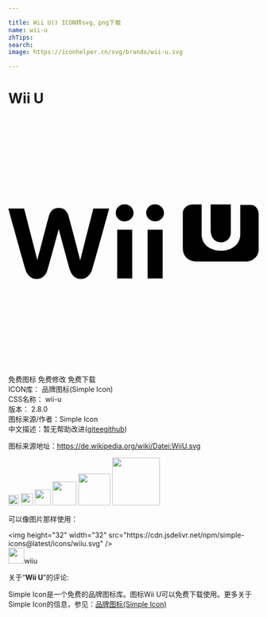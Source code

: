 ```yaml
---

title: Wii U() ICON转svg、png下载
name: wii-u
zhTips: 
search: 
image: https://iconhelper.cn/svg/brands/wii-u.svg

---
```


# Wii U  <small style="font-size: 60%;font-weight: 100"></small>

<div id="svg" class="svg-wrap">
<svg role="img" viewBox="0 0 24 24" xmlns="http://www.w3.org/2000/svg"><title>Wii U icon</title><path d="M11.133 8.432c-.465 0-.835.359-.835.814.007.454.381.817.835.812.488 0 .873-.358.873-.81 0-.455-.385-.816-.873-.816zm2.93 0c-.465 0-.848.359-.848.814 0 .442.383.812.848.812.477 0 .861-.358.861-.81 0-.455-.385-.816-.861-.816zm3.655.011c-.53 0-.99.335-.99.858v3.315c0 .809.56 1.289 1.377 1.289h4.647c.689 0 1.248-.477 1.248-1.162V9.345c0-.412-.308-.86-.688-.86h-1.075v2.799c0 2.122-3.701 2.104-3.701.04v-2.88h-.818zm1.679 0v2.453c0 1.636 1.934 1.402 1.934.256V8.445h-1.934v-.002zM4.833 8.77c-.465 0-.776.232-.938.756-.152.533-1.116 4.242-1.116 4.242l-1.267-4.94H0s1.451 5.264 1.65 5.881c.15.476.521.86 1.058.86.627 0 .917-.454 1.045-.86.14-.421 1.08-3.895 1.08-3.895s.942 3.476 1.069 3.895c.14.406.431.86 1.047.86.547 0 .906-.385 1.07-.86.196-.617 1.65-5.881 1.65-5.881H8.148l-1.258 4.94s-.963-3.709-1.125-4.242c-.15-.526-.479-.756-.93-.756h-.002zm5.605 2.09v4.662h1.441V10.86h-1.441zm2.916 0v4.662h1.442V10.86h-1.442z"/></svg>
</div>
<detail full-name='wii-u'></detail>

<div class="detail-page">
<p>
<span><span class="badge-success badge">免费图标</span> <span class="badge-success badge">免费修改</span>  <span class="badge-success badge">免费下载</span> </span>
<br/>
<span>
ICON库：
<span class="badge-secondary badge">品牌图标(Simple Icon)</span> 
</span>
<br/>
<span>
CSS名称：
<span class="badge-secondary badge">wii-u</span> 
</span>

<br/>
<span>
版本：
<span class="badge-secondary badge">2.8.0</span> 
</span>
<br/>
<span>图标来源/作者：<span class="badge-light badge">Simple Icon</span></span> 
<br/>
<span class="zh-detail">中文描述：暂无<span class="help-link"><span>帮助改进</span>(<a href="https://gitee.com/liuwave/icon-helper/edit/master/json/brands/wii-u.json" target="_blank" rel="noopener noreferrer">gitee</a><a href="https://github.com/liuwave/icon-helper/edit/master/json/brands/wii-u.json" target="_blank" rel="noopener noreferrer">github</a></span>)</span><br/>
</p>
</div><div class="description description alert alert-light"><p>图标来源地址：<a href="https://de.wikipedia.org/wiki/Datei:WiiU.svg" target="_blank" rel="noopener noreferrer">https://de.wikipedia.org/wiki/Datei:WiiU.svg</a></p></div>
<div class="alert alert-dark">
<img height="21" width="21" src="https://cdn.jsdelivr.net/npm/simple-icons@latest/icons/wiiu.svg" />
<img height="24" width="24" src="https://cdn.jsdelivr.net/npm/simple-icons@latest/icons/wiiu.svg" />
<img height="32" width="32" src="https://cdn.jsdelivr.net/npm/simple-icons@latest/icons/wiiu.svg" />
<img height="48" width="48" src="https://cdn.jsdelivr.net/npm/simple-icons@latest/icons/wiiu.svg" />
<img height="64" width="64" src="https://cdn.jsdelivr.net/npm/simple-icons@latest/icons/wiiu.svg" />
<img height="96" width="96" src="https://cdn.jsdelivr.net/npm/simple-icons@latest/icons/wiiu.svg" />

</div>
<div>
  <p>可以像图片那样使用：    
  </p>
  <div class="alert alert-primary" style="font-size: 14px">
    &lt;img height="32" width="32" src="https://cdn.jsdelivr.net/npm/simple-icons@latest/icons/wiiu.svg" /&gt;
    <copy-btn content='<img height="32" width="32" src="https://cdn.jsdelivr.net/npm/simple-icons@latest/icons/wiiu.svg" />'></copy-btn>
  </div>
  <div class="alert alert-secondary">
    <img height="32" width="32" src="https://cdn.jsdelivr.net/npm/simple-icons@latest/icons/wiiu.svg" />wiiu
    <copy-btn content="wiiu" btn-title="复制图标名称"></copy-btn>
  </div>
</div>
<div class="icon-detail__container">
<p>关于“<b>Wii U</b>”的评论:</p>
</div>
<Vssue title="关于“Wii U”的评论" />
<div><p>Simple Icon是一个免费的品牌图标库。图标Wii U可以免费下载使用。更多关于  Simple Icon的信息，参见：<a target="_blank" href="https://iconhelper.cn/brands.html">品牌图标(Simple Icon)</a>
</p></div>
